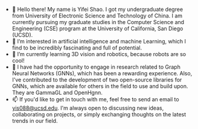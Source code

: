 - 👋 Hello there! My name is Yifei Shao. I got my undergraduate degree from University of Electronic Science and Technology of China. I am currently pursuing my graduate studies in the Computer Science and Engineering (CSE) program at the University of California, San Diego (UCSD).
- 👀 I’m interested in artificial intelligence and machine Learning, which I find to be incredibly fascinating and full of potential.
- 🌱 I’m currently learning 3D vision and robotics, because robots are so cool!
- 💞️ I have had the opportunity to engage in research related to Graph Neural Networks (GNNs), which has been a rewarding experience. Also, I've contributed to the development of two open-source libraries for GNNs, which are available for others in the field to use and build upon. They are GammaGL and OpenHgnn.
- 📫 If you'd like to get in touch with me, feel free to send an email to yis088@ucsd.edu. I'm always open to discussing new ideas, collaborating on projects, or simply exchanging thoughts on the latest trends in our field. 



<!---
Frankshal/Frankshal is a ✨ special ✨ repository because its `README.md` (this file) appears on your GitHub profile.
You can click the Preview link to take a look at your changes.
--->
